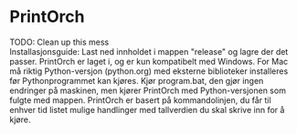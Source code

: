 # PrintOrch
TODO: Clean up this mess  
Installasjonsguide: Last ned innholdet i mappen "release" og lagre der det passer. PrintOrch er laget i, og er kun kompatibelt med Windows. For Mac må riktig Python-versjon (python.org) med eksterne biblioteker installeres før Pythonprogrammet kan kjøres. Kjør program.bat, den gjør ingen endringer på maskinen, men kjører PrintOrch med Python-versjonen som fulgte med mappen. PrintOrch er basert på kommandolinjen, du får til enhver tid listet mulige handlinger med tallverdien du skal skrive inn for å kjøre.
